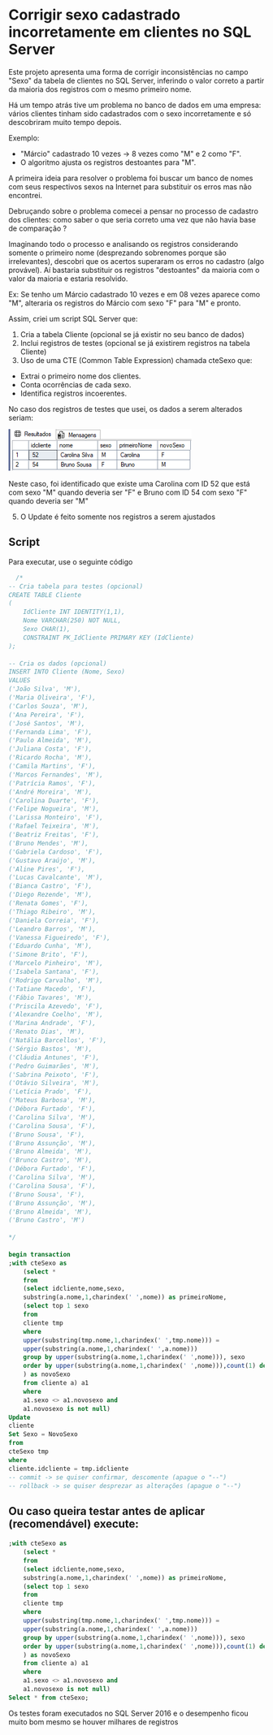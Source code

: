 
# Corrigir sexo cadastrado incorretamente em clientes no SQL Server

Este projeto apresenta uma forma de corrigir inconsistências no campo "Sexo" da tabela de clientes no SQL Server, inferindo o valor correto a partir da maioria dos registros com o mesmo primeiro nome.


Há um tempo atrás tive um problema no banco de dados em uma empresa: vários clientes tinham sido cadastrados com o sexo incorretamente e só descobriram muito tempo depois.

Exemplo:  
- "Márcio" cadastrado 10 vezes → 8 vezes como "M" e 2 como "F".  
- O algoritmo ajusta os registros destoantes para "M".  

A primeira ideia para resolver o problema foi buscar um banco de nomes com seus respectivos sexos na Internet para substituir os erros mas não encontrei.

Debruçando sobre o problema comecei a pensar no processo de cadastro dos clientes: como saber o que seria correto uma vez que não havia base de comparação ?

Imaginando todo o processo e analisando os registros considerando somente o primeiro nome (desprezando sobrenomes porque são irrelevantes), descobri que os acertos superaram os erros no cadastro (algo provável). Aí bastaria substituir os registros "destoantes" da maioria com o valor da maioria e estaria resolvido.

Ex: Se tenho um Márcio cadastrado 10 vezes e em 08 vezes aparece como "M", alteraria os registros do Márcio com sexo "F" para "M" e pronto.

Assim, criei um script SQL Server que:

1) Cria a tabela Cliente (opcional se já existir no seu banco de dados)
2) Inclui registros de testes (opcional se já existirem registros na tabela Cliente)
3) Uso de uma CTE (Common Table Expression) chamada cteSexo que:
* Extrai o primeiro nome dos clientes.
* Conta ocorrências de cada sexo.
* Identifica registros incoerentes.

No caso dos registros de testes que usei, os dados a serem alterados seriam:

![Exemplo de registros incoerentes](telas/exemplos.png)

Neste caso, foi identificado que existe uma Carolina com ID 52 que está com sexo "M" quando deveria ser "F" e Bruno com ID 54 com sexo "F" quando deveria ser "M"

5) O Update é feito somente nos registros a serem ajustados

## Script

Para executar, use o seguinte código

```sql
  /* 
-- Cria tabela para testes (opcional)
CREATE TABLE Cliente
(
    IdCliente INT IDENTITY(1,1),
    Nome VARCHAR(250) NOT NULL,
    Sexo CHAR(1),
    CONSTRAINT PK_IdCliente PRIMARY KEY (IdCliente)
);

-- Cria os dados (opcional)
INSERT INTO Cliente (Nome, Sexo) 
VALUES
('João Silva', 'M'),
('Maria Oliveira', 'F'),
('Carlos Souza', 'M'),
('Ana Pereira', 'F'),
('José Santos', 'M'),
('Fernanda Lima', 'F'),
('Paulo Almeida', 'M'),
('Juliana Costa', 'F'),
('Ricardo Rocha', 'M'),
('Camila Martins', 'F'),
('Marcos Fernandes', 'M'),
('Patrícia Ramos', 'F'),
('André Moreira', 'M'),
('Carolina Duarte', 'F'),
('Felipe Nogueira', 'M'),
('Larissa Monteiro', 'F'),
('Rafael Teixeira', 'M'),
('Beatriz Freitas', 'F'),
('Bruno Mendes', 'M'),
('Gabriela Cardoso', 'F'),
('Gustavo Araújo', 'M'),
('Aline Pires', 'F'),
('Lucas Cavalcante', 'M'),
('Bianca Castro', 'F'),
('Diego Rezende', 'M'),
('Renata Gomes', 'F'),
('Thiago Ribeiro', 'M'),
('Daniela Correia', 'F'),
('Leandro Barros', 'M'),
('Vanessa Figueiredo', 'F'),
('Eduardo Cunha', 'M'),
('Simone Brito', 'F'),
('Marcelo Pinheiro', 'M'),
('Isabela Santana', 'F'),
('Rodrigo Carvalho', 'M'),
('Tatiane Macedo', 'F'),
('Fábio Tavares', 'M'),
('Priscila Azevedo', 'F'),
('Alexandre Coelho', 'M'),
('Marina Andrade', 'F'),
('Renato Dias', 'M'),
('Natália Barcellos', 'F'),
('Sérgio Bastos', 'M'),
('Cláudia Antunes', 'F'),
('Pedro Guimarães', 'M'),
('Sabrina Peixoto', 'F'),
('Otávio Silveira', 'M'),
('Letícia Prado', 'F'),
('Mateus Barbosa', 'M'),
('Débora Furtado', 'F'),
('Carolina Silva', 'M'),
('Carolina Sousa', 'F'),
('Bruno Sousa', 'F'),
('Bruno Assunção', 'M'),
('Bruno Almeida', 'M'),
('Brunco Castro', 'M'),
('Débora Furtado', 'F'),
('Carolina Silva', 'M'),
('Carolina Sousa', 'F'),
('Bruno Sousa', 'F'),
('Bruno Assunção', 'M'),
('Bruno Almeida', 'M'),
('Bruno Castro', 'M')

*/

begin transaction
;with cteSexo as
	(select *
	from
	(select idcliente,nome,sexo,
	substring(a.nome,1,charindex(' ',nome)) as primeiroNome,
	(select top 1 sexo
	from
	cliente tmp
	where
	upper(substring(tmp.nome,1,charindex(' ',tmp.nome))) =
    upper(substring(a.nome,1,charindex(' ',a.nome)))
	group by upper(substring(a.nome,1,charindex(' ',nome))), sexo
	order by upper(substring(a.nome,1,charindex(' ',nome))),count(1) desc
	) as novoSexo
	from cliente a) a1
	where
	a1.sexo <> a1.novosexo and
	a1.novosexo is not null)
Update
cliente
Set Sexo = NovoSexo
from
cteSexo tmp
where
cliente.idcliente = tmp.idcliente
-- commit -> se quiser confirmar, descomente (apague o "--")
-- rollback -> se quiser desprezar as alterações (apague o "--")
````

## Ou caso queira testar antes de aplicar (recomendável) execute:
````sql
;with cteSexo as
	(select *
	from
	(select idcliente,nome,sexo,
	substring(a.nome,1,charindex(' ',nome)) as primeiroNome,
	(select top 1 sexo
	from
	cliente tmp
	where
	upper(substring(tmp.nome,1,charindex(' ',tmp.nome))) =
    upper(substring(a.nome,1,charindex(' ',a.nome)))
	group by upper(substring(a.nome,1,charindex(' ',nome))), sexo
	order by upper(substring(a.nome,1,charindex(' ',nome))),count(1) desc
	) as novoSexo
	from cliente a) a1
	where
	a1.sexo <> a1.novosexo and
	a1.novosexo is not null)
Select * from cteSexo;
````

Os testes foram executados no SQL Server 2016 e o desempenho ficou muito bom mesmo se houver milhares de registros

